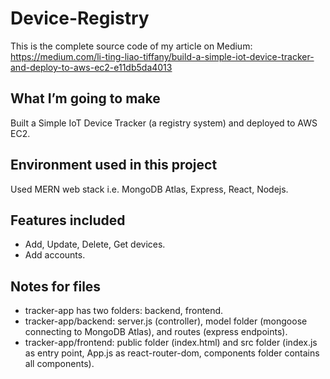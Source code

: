 # Device-Registry
This is the complete source code of my article on Medium:<br>
https://medium.com/li-ting-liao-tiffany/build-a-simple-iot-device-tracker-and-deploy-to-aws-ec2-e11db5da4013

## What I’m going to make
Built a Simple IoT Device Tracker (a registry system) and deployed to AWS EC2. 

## Environment used in this project
Used MERN web stack i.e. MongoDB Atlas, Express, React, Nodejs.

## Features included
* Add, Update, Delete, Get devices.
* Add accounts.

## Notes for files
* tracker-app has two folders: backend, frontend.
* tracker-app/backend: server.js (controller), model folder (mongoose connecting to MongoDB Atlas), and routes (express endpoints).
* tracker-app/frontend: public folder (index.html) and src folder (index.js as entry point, App.js as react-router-dom, components folder contains all components).
